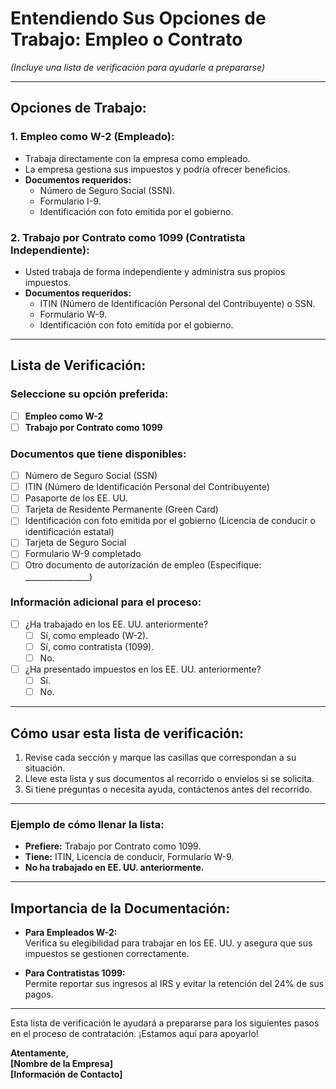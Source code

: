 # Entendiendo Sus Opciones de Trabajo: Empleo o Contrato  
*(Incluye una lista de verificación para ayudarle a prepararse)*

---

## Opciones de Trabajo:

### 1. Empleo como W-2 (Empleado):  
- Trabaja directamente con la empresa como empleado.  
- La empresa gestiona sus impuestos y podría ofrecer beneficios.  
- **Documentos requeridos:**  
  - Número de Seguro Social (SSN).  
  - Formulario I-9.  
  - Identificación con foto emitida por el gobierno.  

### 2. Trabajo por Contrato como 1099 (Contratista Independiente):  
- Usted trabaja de forma independiente y administra sus propios impuestos.  
- **Documentos requeridos:**  
  - ITIN (Número de Identificación Personal del Contribuyente) o SSN.  
  - Formulario W-9.  
  - Identificación con foto emitida por el gobierno.  

---

## Lista de Verificación:

### Seleccione su opción preferida:  
- [ ] **Empleo como W-2**  
- [ ] **Trabajo por Contrato como 1099**

### Documentos que tiene disponibles:  
- [ ] Número de Seguro Social (SSN)  
- [ ] ITIN (Número de Identificación Personal del Contribuyente)  
- [ ] Pasaporte de los EE. UU.  
- [ ] Tarjeta de Residente Permanente (Green Card)  
- [ ] Identificación con foto emitida por el gobierno (Licencia de conducir o identificación estatal)  
- [ ] Tarjeta de Seguro Social  
- [ ] Formulario W-9 completado  
- [ ] Otro documento de autorización de empleo (Especifique: ________________)

### Información adicional para el proceso:  
- [ ] ¿Ha trabajado en los EE. UU. anteriormente?  
  - [ ] Sí, como empleado (W-2).  
  - [ ] Sí, como contratista (1099).  
  - [ ] No.  

- [ ] ¿Ha presentado impuestos en los EE. UU. anteriormente?  
  - [ ] Sí.  
  - [ ] No.  

---

## Cómo usar esta lista de verificación:  
1. Revise cada sección y marque las casillas que correspondan a su situación.  
2. Lleve esta lista y sus documentos al recorrido o envíelos si se solicita.  
3. Si tiene preguntas o necesita ayuda, contáctenos antes del recorrido.

---

### **Ejemplo de cómo llenar la lista:**  
- **Prefiere:** Trabajo por Contrato como 1099.  
- **Tiene:** ITIN, Licencia de conducir, Formulario W-9.  
- **No ha trabajado en EE. UU. anteriormente.**  

---

## Importancia de la Documentación:
- **Para Empleados W-2:**  
  Verifica su elegibilidad para trabajar en los EE. UU. y asegura que sus impuestos se gestionen correctamente.  

- **Para Contratistas 1099:**  
  Permite reportar sus ingresos al IRS y evitar la retención del 24% de sus pagos.  

---

Esta lista de verificación le ayudará a prepararse para los siguientes pasos en el proceso de contratación. ¡Estamos aquí para apoyarlo!  

**Atentamente,**  
**[Nombre de la Empresa]**  
**[Información de Contacto]**